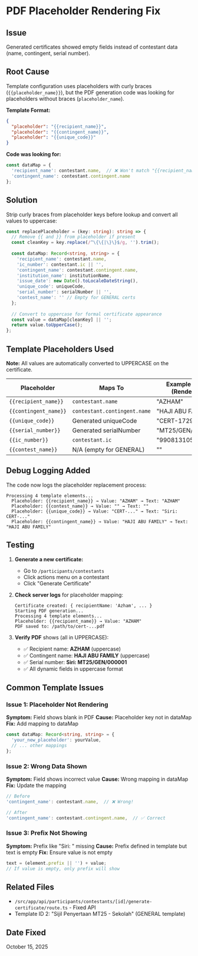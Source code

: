 # PDF Placeholder Rendering Fix

## Issue
Generated certificates showed empty fields instead of contestant data (name, contingent, serial number).

## Root Cause
Template configuration uses placeholders with curly braces (`{{placeholder_name}}`), but the PDF generation code was looking for placeholders without braces (`placeholder_name`).

**Template Format:**
```json
{
  "placeholder": "{{recipient_name}}",
  "placeholder": "{{contingent_name}}",
  "placeholder": "{{unique_code}}"
}
```

**Code was looking for:**
```typescript
const dataMap = {
  'recipient_name': contestant.name,  // ❌ Won't match "{{recipient_name}}"
  'contingent_name': contestant.contingent.name
};
```

## Solution
Strip curly braces from placeholder keys before lookup and convert all values to uppercase:

```typescript
const replacePlaceholder = (key: string): string => {
  // Remove {{ and }} from placeholder if present
  const cleanKey = key.replace(/^\{\{|\}\}$/g, '').trim();
  
  const dataMap: Record<string, string> = {
    'recipient_name': contestant.name,
    'ic_number': contestant.ic || '',
    'contingent_name': contestant.contingent.name,
    'institution_name': institutionName,
    'issue_date': new Date().toLocaleDateString(),
    'unique_code': uniqueCode,
    'serial_number': serialNumber || '',
    'contest_name': '' // Empty for GENERAL certs
  };
  
  // Convert to uppercase for formal certificate appearance
  const value = dataMap[cleanKey] || '';
  return value.toUpperCase();
};
```

## Template Placeholders Used

**Note:** All values are automatically converted to UPPERCASE on the certificate.

| Placeholder | Maps To | Example Value (Rendered) |
|-------------|---------|--------------------------|
| `{{recipient_name}}` | `contestant.name` | "AZHAM" |
| `{{contingent_name}}` | `contestant.contingent.name` | "HAJI ABU FAMILY" |
| `{{unique_code}}` | Generated uniqueCode | "CERT-1729..." |
| `{{serial_number}}` | Generated serialNumber | "MT25/GEN/000001" |
| `{{ic_number}}` | `contestant.ic` | "990813105535" |
| `{{contest_name}}` | N/A (empty for GENERAL) | "" |

## Debug Logging Added

The code now logs the placeholder replacement process:

```
Processing 4 template elements...
  Placeholder: {{recipient_name}} → Value: "AZHAM" → Text: "AZHAM"
  Placeholder: {{contest_name}} → Value: "" → Text: ""
  Placeholder: {{unique_code}} → Value: "CERT-..." → Text: "Siri: CERT-..."
  Placeholder: {{contingent_name}} → Value: "HAJI ABU FAMILY" → Text: "HAJI ABU FAMILY"
```

## Testing

1. **Generate a new certificate:**
   - Go to `/participants/contestants`
   - Click actions menu on a contestant
   - Click "Generate Certificate"

2. **Check server logs** for placeholder mapping:
   ```
   Certificate created: { recipientName: 'Azham', ... }
   Starting PDF generation...
   Processing 4 template elements...
   Placeholder: {{recipient_name}} → Value: "AZHAM"
   PDF saved to: /path/to/cert-...pdf
   ```

3. **Verify PDF** shows (all in UPPERCASE):
   - ✅ Recipient name: **AZHAM** (uppercase)
   - ✅ Contingent name: **HAJI ABU FAMILY** (uppercase)
   - ✅ Serial number: **Siri: MT25/GEN/000001**
   - ✅ All dynamic fields in uppercase format

## Common Template Issues

### Issue 1: Placeholder Not Rendering
**Symptom:** Field shows blank in PDF
**Cause:** Placeholder key not in dataMap
**Fix:** Add mapping to dataMap

```typescript
const dataMap: Record<string, string> = {
  'your_new_placeholder': yourValue,
  // ... other mappings
};
```

### Issue 2: Wrong Data Shown
**Symptom:** Field shows incorrect value
**Cause:** Wrong mapping in dataMap
**Fix:** Update the mapping

```typescript
// Before
'contingent_name': contestant.name,  // ❌ Wrong!

// After
'contingent_name': contestant.contingent.name,  // ✅ Correct
```

### Issue 3: Prefix Not Showing
**Symptom:** Prefix like "Siri: " missing
**Cause:** Prefix defined in template but text is empty
**Fix:** Ensure value is not empty

```typescript
text = (element.prefix || '') + value;
// If value is empty, only prefix will show
```

## Related Files

- `/src/app/api/participants/contestants/[id]/generate-certificate/route.ts` - Fixed API
- Template ID 2: "Sijil Penyertaan MT25 - Sekolah" (GENERAL template)

## Date Fixed
October 15, 2025
